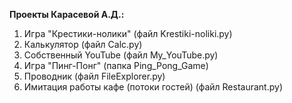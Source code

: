 **Проекты Карасевой А.Д.:**
1. Игра "Крестики-нолики" (файл Krestiki-noliki.py)
2. Калькулятор (файл Calc.py)
3. Собственный YouTube (файл My_YouTube.py)
4. Игра "Пинг-Понг" (папка Ping_Pong_Game)
5. Проводник (файл FileExplorer.py)
6. Имитация работы кафе (потоки гостей) (файл Restaurant.py)